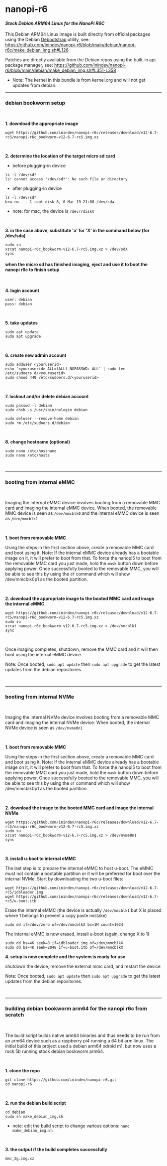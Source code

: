 # nanopi-r6
#### *Stock Debian ARM64 Linux for the NanoPi R6C*

This Debian ARM64 Linux image is built directly from official packages using the Debian [Debootstrap](https://wiki.debian.org/Debootstrap) utility, see: https://github.com/inindev/nanopi-r6/blob/main/debian/nanopi-r6c/make_debian_img.sh#L126

Patches are directly available from the Debian repos using the built-in apt package manager, see: https://github.com/inindev/nanopi-r6/blob/main/debian/make_debian_img.sh#L351-L358

* Note: The kernel in this bundle is from kernel.org and will not get updates from debian.

---
### debian bookworm setup

<br/>

**1. download the appropriate image**
```
wget https://github.com/inindev/nanopi-r6c/releases/download/v12-6.7-rc5/nanopi-r6c_bookworm-v12-6.7-rc5.img.xz
```

<br/>

**2. determine the location of the target micro sd card**

 * before plugging-in device
```
ls -l /dev/sd*
ls: cannot access '/dev/sd*': No such file or directory
```

 * after plugging-in device
```
ls -l /dev/sd*
brw-rw---- 1 root disk 8, 0 Mar 19 21:08 /dev/sda
```
* note: for mac, the device is ```/dev/rdiskX```

<br/>

**3. in the case above, substitute 'a' for 'X' in the command below (for /dev/sda)**
```
sudo su
xzcat nanopi-r6c_bookworm-v12-6.7-rc5.img.xz > /dev/sdX
sync
```

#### when the micro sd has finished imaging, eject and use it to boot the nanopi r6c to finish setup

<br/>

**4. login account**
```
user: debian
pass: debian
```

<br/>

**5. take updates**
```
sudo apt update
sudo apt upgrade
```

<br/>

**6. create new admin account**
```
sudo adduser <youruserid>
echo '<youruserid> ALL=(ALL) NOPASSWD: ALL' | sudo tee /etc/sudoers.d/<youruserid>
sudo chmod 440 /etc/sudoers.d/<youruserid>
```

<br/>

**7. lockout and/or delete debian account**
```
sudo passwd -l debian
sudo chsh -s /usr/sbin/nologin debian
```

```
sudo deluser --remove-home debian
sudo rm /etc/sudoers.d/debian
```

<br/>

**8. change hostname (optional)**
```
sudo nano /etc/hostname
sudo nano /etc/hosts
```

<br/>


---
### booting from internal eMMC

<br/>

Imaging the internal eMMC device involves booting from a removable MMC card and imaging the internal eMMC device. When booted, the removable MMC device is seen as ```/dev/mmcblk0``` and the internal eMMC device is seen as ```/dev/mmcblk1```

<br/>

**1. boot from removable MMC**

Using the steps in the first section above, create a removable MMC card and boot using it. Note: If the internal eMMC device already has a bootable image on it, it will prefer to boot from that. To force the nanopi5 to boot from the removable MMC card you just made, hold the ```mask``` button down before applying power. Once successfully booted to the removable MMC, you will be able to see this by using the ```df``` command which will show /dev/mmcblk0p1 as the booted partition.

<br/>

**2. download the appropriate image to the booted MMC card and image the internal eMMC**
```
wget https://github.com/inindev/nanopi-r6c/releases/download/v12-6.7-rc5/nanopi-r6c_bookworm-v12-6.7-rc5.img.xz
sudo su
xzcat nanopi-r6c_bookworm-v12-6.7-rc5.img.xz > /dev/mmcblk1
sync
```

<br/>

Once imaging completes, shutdown, remove the MMC card and it will then boot using the internal eMMC device.

Note: Once booted, ```sudo apt update``` then ```sudo apt upgrade``` to get the latest updates from the debian repositories.

<br/>

---
### booting from internal NVMe

<br/>

Imaging the internal NVMe device involves booting from a removable MMC card and imaging the internal NVMe device. When booted, the internal NVMe device is seen as ```/dev/nvme0n1```

<br/>

**1. boot from removable MMC**

Using the steps in the first section above, create a removable MMC card and boot using it. Note: If the internal eMMC device already has a bootable image on it, it will prefer to boot from that. To force the nanopi5 to boot from the removable MMC card you just made, hold the ```mask``` button down before applying power. Once successfully booted to the removable MMC, you will be able to see this by using the ```df``` command which will show /dev/mmcblk0p1 as the booted partition.

<br/>

**2. download the image to the booted MMC card and image the internal NVMe**
```
wget https://github.com/inindev/nanopi-r6c/releases/download/v12-6.7-rc5/nanopi-r6c_bookworm-v12-6.7-rc5.img.xz
sudo su
xzcat nanopi-r6c_bookworm-v12-6.7-rc5.img.xz > /dev/nvme0n1
sync
```

<br/>

**3. install u-boot to internal eMMC**

The last step is to prepare the internal eMMC to host u-boot. The eMMC must not contain a bootable partition or it will be preferred for boot over the internal NVMe. Start by downloading the two u-boot files:
```
wget https://github.com/inindev/nanopi-r6c/releases/download/v12-6.7-rc5/idbloader.img
wget https://github.com/inindev/nanopi-r6c/releases/download/v12-6.7-rc5/u-boot.itb
```

Erase the internal eMMC (the device is actually ```/dev/mmcblk1``` but X is placed where 1 belongs to prevent a copy paste mistake)
```
sudo dd if=/dev/zero of=/dev/mmcblkX bs=1M count=1024
```

The internal eMMC is now erased, install u-boot (again, change X to 1):
```
sudo dd bs=4K seek=8 if=idbloader.img of=/dev/mmcblkX
sudo dd bs=4K seek=2048 if=u-boot.itb of=/dev/mmcblkX
```

**4. setup is now complete and the system is ready for use**

shutdown the device, remove the external mmc card, and restart the device

Note: Once booted, ```sudo apt update``` then ```sudo apt upgrade``` to get the latest updates from the debian repositories.

<br/>

---
### building debian bookworm arm64 for the nanopi r6c from scratch

<br/>

The build script builds native arm64 binaries and thus needs to be run from an arm64 device such as a raspberry pi4 running a 64 bit arm linux. The initial build of this project used a debian arm64 odroid m1, but now uses a rock 5b running stock debian bookworm arm64.

<br/>

**1. clone the repo**
```
git clone https://github.com/inindev/nanopi-r6.git
cd nanopi-r6
```

<br/>

**2. run the debian build script**
```
cd debian
sudo sh make_debian_img.sh
```
* note: edit the build script to change various options: ```nano make_debian_img.sh```

<br/>

**3. the output if the build completes successfully**
```
mmc_2g.img.xz
```

<br/>
